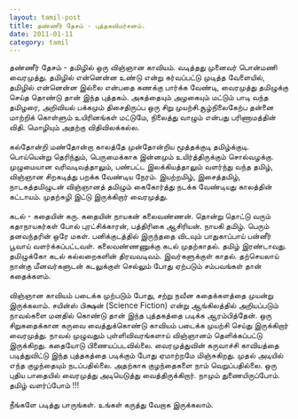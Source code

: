 ```yaml
---
layout: tamil-post
title: தண்ணீர் தேசம் - புத்தகவிமர்சனம்.
date: 2011-01-11
category: tamil
---
```


தண்ணீர் தேசம் - தமிழில் ஒரு விஞ்ஞான காவியம். வடித்தது முனைவர் பொன்மணி வைரமுத்து. தமிழில் என்னென்ன உண்டு என்று கர்வப்பட்டு முடித்த வேளையில், தமிழில் என்னென்ன இல்லை என்பதை கணக்கு பார்க்க வேண்டி, வைரமுத்து தமிழுக்கு செய்த தொண்டு தான் இந்த புத்தகம். அகத்தையும் அழகையும் மட்டும் பாடி வந்த தமிழரை, அறிவியல் பக்கமும் திசைதிருப்ப ஒரு சிறு முயற்சி.சூழ்நிலைகேற்ப தன்னை மாற்றிக் கொள்ளும் உயிரினங்கள் மட்டுமே, நிலைத்து வாழும் என்பது பரிணாமத்தின் விதி. மொழியும் அதற்கு விதிவிலக்கல்ல.<br />
<br />
கல்தோன்றி மண்தோன்றா காலத்தே முன்தோன்றிய மூத்தக்குடி தமிழ்க்குடி. பொய்யென்று தெரிந்தும், பெருமைக்காக இன்னமும் உயிர்த்திருக்கும் சொல்வழக்கு. முழுமையான வரிவடிவத்தாலும், பண்பட்ட இலக்கியத்தாலும் வளர்ந்து வந்த தமிழ், விஞ்ஞான சிறகடித்து பறக்க வேண்டிய நேரம். இயற்றமிழ், இசைத்தமிழ், நாடகத்தமிழுடன் விஞ்ஞானத் தமிழும் கைகோர்த்து நடக்க வேண்டியது காலத்தின் கட்டாயம். முதற்சுழி இட்டு இருக்கிறார் வைரமுத்து. <br />
<br />
கடல் - கதையின் கரு. கதையின் நாயகன் கலைவண்ணன். தொன்று தொட்டு வரும் கதாநாயகர்கள் போல் புரட்சிக்காரன், பத்திரிகை ஆசிரியன். நாயகி தமிழ். பெரும் தனவந்தரின் ஒரே மகள். பனிக்குடத்தில் இருந்ததை விடவும் பாதுகாப்பாய் பன்னீர் பூவாய் வளர்க்கப்பட்டவள். கலைவண்ணணுக்கு கடல் முதற்காதல். தமிழ் இரண்டாவது. தமிழுக்கோ கடல் கல்லறைகளின் திரவவடிவம். இவர்களுக்குள் காதல். தற்செயலாய் நான்கு மீனவர்களுடன் கடலுக்குள் செல்லும் போது ஏற்படும் சம்பவங்கள் தான் கதைக்களம்.<br />
<br />
விஞ்ஞான காவியம் படைக்க முற்படும் போது, சற்று நவீன கதைக்களத்தை முயன்று இருக்கலாம். சயின்ஸ் பிக்ஷன் (Science Fiction) என்று ஆங்கிலத்தில் அறியப்படும் நாவல்களை மனதில் கொண்டு தான் இந்த புத்தகத்தை படிக்க ஆரம்பித்தேன். ஒரு சிறுகதைக்கான கருவை வைத்துக்கொண்டு காவியம் படைக்க முயற்சி செய்து இருக்கிறார் வைரமுத்து. நாவல் முழுவதும் புள்ளிவிவரங்களாய் விஞ்ஞானம் தெளிக்கப்பட்டு இருக்கிறது. கதையோடு பிணையப்படவில்லை. வைரமுத்துவின் கருவாச்சி காவியத்தை படித்துவிட்டு இந்த புத்தகத்தை படிக்கும் போது ஏமாற்றமே மிஞ்சுகிறது. முதல் அடியில் எந்த குழந்தையும் நடப்பதில்லை. அதற்காக குழந்தைகளை நாம் வெறுப்பதில்லை. ஒரு புதிய பாதையில் வைரமுத்து அடியெடுத்து வைத்திருக்கிறார். நாமும் துணையிருப்போம். தமிழ் வளர்ப்போம் !!!<br />
<br />
நீங்களே படித்து பாருங்கள். உங்கள் கருத்து வேறாக இருக்கலாம்.<br />
<br />